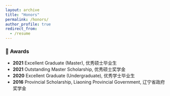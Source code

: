 ```yaml
---
layout: archive
title: "Honors"
permalink: /honors/
author_profile: true
redirect_from:
  - /resume
---
```

### 🏅 **Awards**
- **2021** Excellent Graduate (Master), 优秀硕士毕业生
- **2021** Outstanding Master Scholarship, 优秀硕士奖学金
- **2020** Excellent Graduate (Undergraduate), 优秀学士毕业生
- **2016** Provincial Scholarship, Liaoning Provincial Government, 辽宁省政府奖学金
